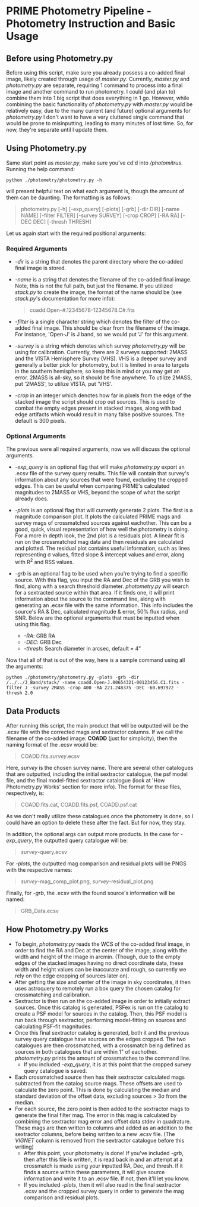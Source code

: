 # PRIME Photometry Pipeline - Photometry Instruction and Basic Usage

## Before using Photometry.py

Before using this script, make sure you already possess a co-added final image, likely created through usage of _master.py_.  Currently, _master.py_ and _photometry.py_ are separate, requiring 1 command to process into a final image and another command to run photometry.  I could (and plan to) combine them into 1 big script that does everything in 1 go.  However, while combining the basic functionality of _photometry.py_ with _master.py_ would be relatively easy, due to the many current (and future) optional arguments for _photometry.py_ I don't want to have a very cluttered single command that would be prone to misinputting, leading to many minutes of lost time.  So, for now, they're separate until I update them.

## Using Photometry.py

Same start point as _master.py_, make sure you've cd'd into _/photomitrus_.  Running the help command: 

    python ./photometry/photometry.py -h

will present helpful text on what each argument is, though the amount of them can be daunting.  The formatting is as follows:

> photometry.py [-h] [-exp_query] [-plots] [-grb] [-dir DIR] [-name NAME] [-filter FILTER] [-survey SURVEY] [-crop CROP] [-RA RA] [-DEC DEC] [-thresh THRESH]

Let us again start with the required positional arguments:

### Required Arguments

- _-dir_ is a string that denotes the parent directory where the co-added final image is stored.

- _-name_ is a string that denotes the filename of the co-added final image.  Note, this is not the full path, but just the filename.  If you utilized _stack.py_ to create the image, the format of the name should be (see _stack.py_'s documentation for more info):

  > coadd.Open-#.12345678-12345678.C#.fits

- _-filter_ is a single character string which denotes the filter of the co-added final image.  This should be clear from the filename of the image.  For instance, 'Open-J' is J band, so we would put 'J' for this argument.

- _-survey_ is a string which denotes which survey _photometry.py_ will be using for calibration.  Currently, there are 2 surveys supported: 2MASS and the VISTA Hemisphere Survey (VHS).  VHS is a deeper survey and generally a better pick for photometry, but it is limited in area to targets in the southern hemisphere, so keep this in mind or you may get an error.  2MASS is all-sky, so it should be fine anywhere.  To utilize 2MASS, put '2MASS', to utilize VISTA, put 'VHS'.

- _-crop_ in an integer which denotes how far in pixels from the edge of the stacked image the script should crop out sources.  This is used to combat the empty edges present in stacked images, along with bad edge artifacts which would result in many false positive sources.  The default is 300 pixels.

### Optional Arguments

The previous were all required arguments, now we will discuss the optional arguments.

- _-exp_query_ is an optional flag that will make _photometry.py_ export an .ecsv file of the survey query results.  This file will contain that survey's information about any sources that were found, excluding the cropped edges.  This can be useful when comparing PRIME's calculated magnitudes to 2MASS or VHS, beyond the scope of what the script already does.

- _-plots_ is an optional flag that will currently generate 2 plots.  The first is a magnitude comparison plot.  It plots the calculated PRIME mags and survey mags of crossmatched sources against eachother.  This can be a good, quick, visual representation of how well the photometry is doing.  For a more in depth look, the 2nd plot is a residuals plot.  A linear fit is run on the crossmatched mag data and then residuals are calculated and plotted.  The residual plot contains useful information, such as lines representing &#963; values, fitted slope & intercept values and error, along with R<sup>2</sup> and RSS values.

- _-grb_ is an optional flag to be used when you're trying to find a specific source.  With this flag, you input the RA and Dec of the GRB you wish to find, along with a search threshold diameter.  _photometry.py_ will search for a sextracted source within that area.  If it finds one, it will print information about the source to the command line, along with generating an .ecsv file with the same information.  This info includes the source's RA & Dec, calculated magnitude & error, 50% flux radius, and SNR.  Below are the optional arguments that must be inputted when using this flag.
    - _-RA_: GRB RA
    - _-DEC_: GRB Dec
    - _-thresh_: Search diameter in arcsec, default = 4"

Now that all of that is out of the way, here is a sample command using all the arguments:

    python ./photometry/photometry.py -plots -grb -dir /../../J_Band/stack/ -name coadd.Open-J.00654321-00123456.C1.fits -filter J -survey 2MASS -crop 400 -RA 221.248375 -DEC -60.697972 -thresh 2.0

## Data Products

After running this script, the main product that will be outputted will be the .ecsv file with the corrected mags and sextractor columns.  If we call the filename of the co-added image: **COADD** (just for simplicity), then the naming format of the .ecsv would be:

> COADD.fits._survey_.ecsv

Here, _survey_ is the chosen survey name.
There are several other catalogues that are outputted, including the initial sextractor catalogue, the psf model file, and the final model-fitted sextractor catalogue (look at 'How Photometry.py Works' section for more info).  The format for these files, respectively, is:

> COADD.fits.cat,
> COADD.fits.psf,
> COADD.psf.cat

As we don't really utilize these catalogues once the photometry is done, so I could have an option to delete these after the fact.  But for now, they stay.

In addition, the optional args can output more products.  In the case for _-exp_query_, the outputted query catalogue will be:

> _survey_-query.ecsv

For _-plots_, the outputted mag comparison and residual plots will be PNGS with the respective names:

> _survey_-mag_comp_plot.png,
> _survey_-residual_plot.png

Finally, for _-grb_, the .ecsv with the found source's information will be named:

> GRB_Data.ecsv

## How Photometry.py Works

- To begin, _photometry.py_ reads the WCS of the co-added final image, in order to find the RA and Dec at the center of the image, along with the width and height of the image in arcmin.  (Though, due to the empty edges of the stacked images having no direct coordinate data, these width and height values can be inaccurate and rough, so currently we rely on the edge cropping of sources later on).  
- After getting the size and center of the image in sky coordinates, it then uses astroquery to remotely run a box query the chosen catalog for crossmatching and calibration.
- Sextractor is then run on the co-added image in order to initially extract sources.  Once this catalog is generated, PSFex is run on the catalog to create a PSF model for sources in the catalog.  Then, this PSF model is run back through sextractor, performing model-fitting on sources and calculating PSF-fit magnitudes.
- Once this final sextractor catalog is generated, both it and the previous survey query catalogue have sources on the edges cropped.  The two catalogues are then crossmatched, with a crossmatch being defined as sources in both catalogues that are within 1" of eachother.  _photometry.py_ prints the amount of crossmatches to the command line.
  - If you included _-exp_query_, it is at this point that the cropped survey query catalogue is saved.
- Each crossmatched source then has their sextractor calculated mags subtracted from the catalog source mags.  These offsets are used to calculate the zero point.  This is done by calculating the median and standard deviation of the offset data, excluding sources > 3&#963; from the median.
- For each source, the zero point is then added to the sextractor mags to generate the final filter mag.  The error in this mag is calculated by combining the sextractor mag error and offset data stdev in quadrature.  These mags are then written to columns and added as an addition to the sextractor columns, before being written to a new .ecsv file.  (The _VIGNET_ column is removed from the sextractor catalogue before this writing)
    - After this point, your photometry is done! If you've included _-grb_, then after this file is written, it is read back in and an attempt at a crossmatch is made using your inputted RA, Dec, and thresh.  If it finds a source within these parameters, it will give source information and write it to an .ecsv file.  If not, then it'll let you know.
    - If you included _-plots_, then it will also read in the final sextractor .ecsv and the cropped survey query in order to generate the mag comparison and residual plots.  
